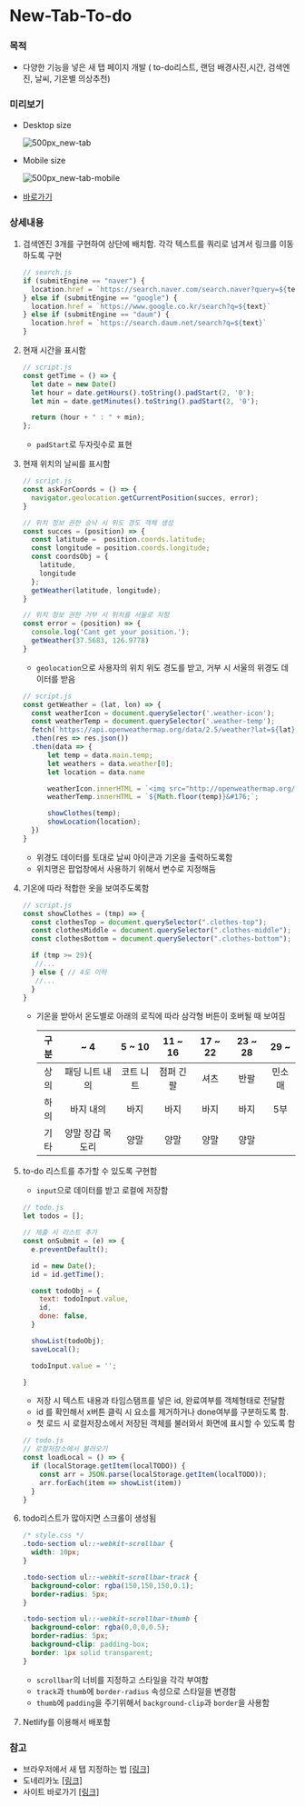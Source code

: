 # New-Tab-To-do

### 목적

- 다양한 기능을 넣은 새 탭 페이지 개발 ( to-do리스트, 랜덤 배경사진,시간, 검색엔진, 날씨, 기온별 의상추천)

### 미리보기

- Desktop size

  ![500px_new-tab](https://user-images.githubusercontent.com/71266602/112497382-e7640700-8dc8-11eb-9134-ac4acfab370a.gif)
- Mobile size

  ![500px_new-tab-mobile](https://user-images.githubusercontent.com/71266602/112497417-ef23ab80-8dc8-11eb-9d2f-4801de01c6d6.gif)
- [바로가기](https://new-tab-todo.netlify.app/)

### 상세내용

1. 검색엔진 3개를 구현하여 상단에 배치함. 각각 텍스트를 쿼리로 넘겨서 링크를 이동하도록 구현

    ```jsx
    // search.js
    if (submitEngine == "naver") {
      location.href = `https://search.naver.com/search.naver?query=${text}`
    } else if (submitEngine == "google") {
      location.href = `https://www.google.co.kr/search?q=${text}`
    } else if (submitEngine == "daum") {
      location.href = `https://search.daum.net/search?q=${text}`
    }
    ```

2. 현재 시간을 표시함

    ```jsx
    // script.js
    const getTime = () => {
      let date = new Date()
      let hour = date.getHours().toString().padStart(2, '0');
      let min = date.getMinutes().toString().padStart(2, '0');

      return (hour + " : " + min);
    };
    ```

    - `padStart`로 두자릿수로 표현
3. 현재 위치의 날씨를 표시함

    ```jsx
    // script.js
    const askForCoords = () => {
      navigator.geolocation.getCurrentPosition(succes, error);
    }

    // 위치 정보 권한 승낙 시 위도 경도 객체 생성
    const succes = (position) => {
      const latitude =  position.coords.latitude;
      const longitude = position.coords.longitude;
      const coordsObj = {
        latitude,
        longitude
      };
      getWeather(latitude, longitude);
    }

    // 위치 정보 권한 거부 시 위치를 서울로 지정
    const error = (position) => {
      console.log('Cant get your position.');
      getWeather(37.5683, 126.9778)
    }
    ```

    - `geolocation`으로 사용자의 위치 위도 경도를 받고, 거부 시 서울의 위경도 데이터를 받음

    ```jsx
    // script.js
    const getWeather = (lat, lon) => {
      const weatherIcon = document.querySelector('.weather-icon');
      const weatherTemp = document.querySelector('.weather-temp');
      fetch(`https://api.openweathermap.org/data/2.5/weather?lat=${lat}&lon=${lon}&appid=${API_KEY}&units=metric`)
      .then(res => res.json())
      .then(data => {
          let temp = data.main.temp;
          let weathers = data.weather[0];
          let location = data.name

          weatherIcon.innerHTML = `<img src="http://openweathermap.org/img/wn/${weathers.icon}@2x.png">`
          weatherTemp.innerHTML = `${Math.floor(temp)}&#176;`;

          showClothes(temp);
          showLocation(location);
      })
    }
    ```

    - 위경도 데이터를 토대로 날씨 아이콘과 기온을 출력하도록함
    - 위치명은 팝업창에서 사용하기 위해서 변수로 지정해둠
4. 기온에 따라 적합한 옷을 보여주도록함

    ```jsx
    // script.js
    const showClothes = (tmp) => {
      const clothesTop = document.querySelector(".clothes-top");
      const clothesMiddle = document.querySelector(".clothes-middle");
      const clothesBottom = document.querySelector(".clothes-bottom");

      if (tmp >= 29){
       //...
      } else { // 4도 이하
       //...
      }
    }
    ```

    - 기온을 받아서 온도별로 아래의 로직에 따라 삼각형 버튼이 호버될 때 보여짐
    
      |구분| ~ 4|5 ~ 10|11 ~ 16|17 ~ 22|23 ~ 28|29 ~ |
      |:----:|:----:|:----:|:----:|:----:|:----:|:----:|
      |상의|패딩 니트 내의|코트 니트|점퍼 긴팔|셔츠|반팔|민소매|
      |하의|바지 내의|바지|바지|바지|바지|5부|
      |기타|양말 장갑 목도리|양말|양말|양말|양말||
5. to-do 리스트를 추가할 수 있도록 구현함
    - `input`으로 데이터를 받고 로컬에 저장함

    ```jsx
    // todo.js
    let todos = [];

    // 제출 시 리스트 추가
    const onSubmit = (e) => {
      e.preventDefault();

      id = new Date();
      id = id.getTime();

      const todoObj = {
        text: todoInput.value,
        id,
        done: false,
      }

      showList(todoObj);
      saveLocal();

      todoInput.value = '';

    }
    ```

    - 저장 시 텍스트 내용과 타임스탬프를 넣은 id, 완료여부를 객체형태로 전달함
    - id 를 확인해서 x버튼 클릭 시 요소를 제거하거나 done여부를 구분하도록 함.
    - 첫 로드 시 로컬저장소에서 저장된 객체를 불러와서 화면에 표시할 수 있도록 함

    ```jsx
    // todo.js
    // 로컬저장소에서 불러오기
    const loadLocal = () => {
      if (localStorage.getItem(localTODO)) {
        const arr = JSON.parse(localStorage.getItem(localTODO));
        arr.forEach(item => showList(item))
      }
    }
    ```

6. todo리스트가 많아지면 스크롤이 생성됨

    ```css
    /* style.css */
    .todo-section ul::-webkit-scrollbar {
      width: 10px;
    }

    .todo-section ul::-webkit-scrollbar-track {
      background-color: rgba(150,150,150,0.1);
      border-radius: 5px;
    }

    .todo-section ul::-webkit-scrollbar-thumb {
      background-color: rgba(0,0,0,0.5);
      border-radius: 5px;
      background-clip: padding-box;
      border: 1px solid transparent;
    }
    ```

    - `scrollbar`의 너비를 지정하고 스타일을 각각 부여함
    - `track`과 `thumb`에 `border-radius` 속성으로 스타일을 변경함
    - `thumb`에 `padding`을 주기위해서 `background-clip`과 `border`을 사용함
7. Netlify를 이용해서 배포함

### 참고

- 브라우저에서 새 탭 지정하는 법 [[링크]](https://haesoo9410.tistory.com/191)
- 도네리카노 [[링크]](https://donaricano.com/mypage/1673102942_uuPtwc)
- 사이트 바로가기 [[링크]](https://new-tab-todo.netlify.app/)
